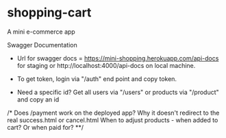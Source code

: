 # shopping-cart
A mini e-commerce app


Swagger Documentation


* Url for swagger docs = https://mini-shopping.herokuapp.com/api-docs for staging or http://localhost:4000/api-docs on local machine.

* To get token, login via "/auth" end point and copy token.

* Need a specific id? Get all users via "/users" or products via "/product" and copy an id



/*
Does /payment work on the deployed app?
Why it doesn't redirect to the real success.html or cancel.html
When to adjust products - when added to cart? Or when paid for?
**/
